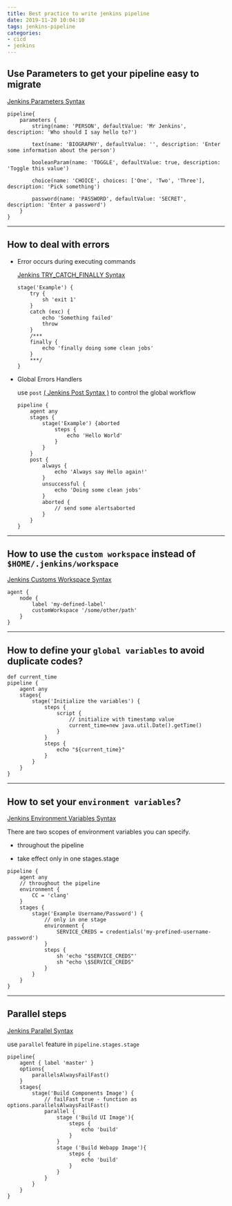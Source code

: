 ```yaml
---
title: Best practice to write jenkins pipeline
date: 2019-11-20 10:04:10
tags: jenkins-pipeline
categories:
- cicd
- jenkins
---
```


Use Parameters to get your pipeline easy to migrate
---

[Jenkins Parameters Syntax](https://jenkins.io/doc/book/pipeline/syntax/#parameters)

```
pipeline{
    parameters {
        string(name: 'PERSON', defaultValue: 'Mr Jenkins', description: 'Who should I say hello to?')

        text(name: 'BIOGRAPHY', defaultValue: '', description: 'Enter some information about the person')

        booleanParam(name: 'TOGGLE', defaultValue: true, description: 'Toggle this value')

        choice(name: 'CHOICE', choices: ['One', 'Two', 'Three'], description: 'Pick something')

        password(name: 'PASSWORD', defaultValue: 'SECRET', description: 'Enter a password')
    }
}
```

---

How to deal with errors
---


    

* Error occurs during executing commands
  
  [Jenkins TRY_CATCH_FINALLY Syntax](https://jenkins.io/doc/book/pipeline/syntax/#flow-control)

    ```
    stage('Example') {
        try {
            sh 'exit 1'
        }
        catch (exc) {
            echo 'Something failed'
            throw
        }
        /***
        finally {
            echo 'finally doing some clean jobs'
        }
        ***/
    }
    ```

* Global Errors Handlers

    use `post` [( Jenkins Post Syntax )](https://jenkins.io/doc/book/pipeline/syntax/#post) to control the global workflow

    ```
    pipeline {
        agent any
        stages {
            stage('Example') {aborted
                steps {
                    echo 'Hello World'
                }
            }
        }
        post { 
            always { 
                echo 'Always say Hello again!'
            }
            unsuccessful {
                echo 'Doing some clean jobs'
            }
            aborted {
                // send some alertsaborted
            }
        }
    }
    ```
----

How to use the `custom workspace` instead of `$HOME/.jenkins/workspace`
---

[Jenkins Customs Workspace Syntax](https://jenkins.io/doc/book/pipeline/syntax/#agent-parameters)
```
agent {
    node {
        label 'my-defined-label'
        customWorkspace '/some/other/path'
    }
}
```

----

How to define your `global variables` to avoid duplicate codes?
---

```
def current_time
pipeline {
    agent any
    stages{
        stage('Initialize the variables') {
            steps {
                script {
                    // initialize with timestamp value
                    current_time=new java.util.Date().getTime()
                }
            }
            steps {
                echo "${current_time}"
            }
        }
    }
}
```

---

How to set your `environment variables`?
---

[Jenkins Environment Variables Syntax](https://jenkins.io/doc/book/pipeline/syntax/#environment)

There are two scopes of environment variables you can specify.

* throughout the pipeline

* take effect only in one stages.stage
```
pipeline {
    agent any
    // throughout the pipeline 
    environment { 
        CC = 'clang'
    }
    stages {
        stage('Example Username/Password') {
            // only in one stage
            environment {
                SERVICE_CREDS = credentials('my-prefined-username-password')
            }
            steps {
                sh 'echo "$SERVICE_CREDS"'
                sh "echo \$SERVICE_CREDS"
            }
        }
    }
}
```

---

Parallel steps
---

[Jenkins Parallel Syntax](https://jenkins.io/doc/book/pipeline/syntax/#environment)

use `parallel` feature in `pipeline.stages.stage`

```
pipeline{
    agent { label 'master' }
    options{
        parallelsAlwaysFailFast()
    }
    stages{
        stage('Build Components Image') {
            // failFast true - function as options.parallelsAlwaysFailFast()
            parallel {
                stage ('Build UI Image'){
                    steps {
                        echo 'build'
                    }
                }
                stage ('Build Webapp Image'){
                    steps {
                        echo 'build'
                    }
                }
            }
        }
    }
}
```
